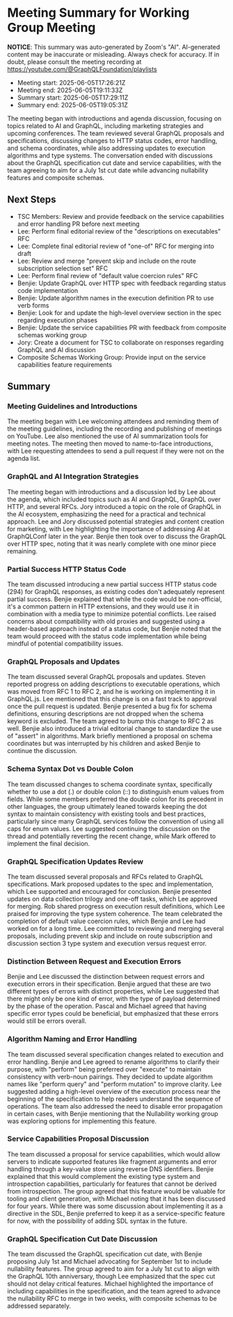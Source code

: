 # Meeting Summary for Working Group Meeting

**NOTICE**: This summary was auto-generated by Zoom's "AI". AI-generated
content may be inaccurate or misleading. Always check for accuracy. If in
doubt, please consult the meeting recording at
https://youtube.com/@GraphQLFoundation/playlists

- Meeting start: 2025-06-05T17:26:21Z
- Meeting end: 2025-06-05T19:11:33Z
- Summary start: 2025-06-05T17:29:11Z
- Summary end: 2025-06-05T19:05:31Z

The meeting began with introductions and agenda discussion, focusing on topics related to AI and GraphQL, including marketing strategies and upcoming conferences. The team reviewed several GraphQL proposals and specifications, discussing changes to HTTP status codes, error handling, and schema coordinates, while also addressing updates to execution algorithms and type systems. The conversation ended with discussions about the GraphQL specification cut date and service capabilities, with the team agreeing to aim for a July 1st cut date while advancing nullability features and composite schemas.

## Next Steps

- TSC Members: Review and provide feedback on the service capabilities and error handling PR before next meeting
- Lee: Perform final editorial review of the "descriptions on executables" RFC
- Lee: Complete final editorial review of "one-of" RFC for merging into draft
- Lee: Review and merge "prevent skip and include on the route subscription selection set" RFC
- Lee: Perform final review of "default value coercion rules" RFC
- Benjie: Update GraphQL over HTTP spec with feedback regarding status code implementation
- Benjie: Update algorithm names in the execution definition PR to use verb forms
- Benjie: Look for and update the high-level overview section in the spec regarding execution phases
- Benjie: Update the service capabilities PR with feedback from composite schemas working group
- Jory: Create a document for TSC to collaborate on responses regarding GraphQL and AI discussion
- Composite Schemas Working Group: Provide input on the service capabilities feature requirements

## Summary

### Meeting Guidelines and Introductions

The meeting began with Lee welcoming attendees and reminding them of the meeting guidelines, including the recording and publishing of meetings on YouTube. Lee also mentioned the use of AI summarization tools for meeting notes. The meeting then moved to name-to-face introductions, with Lee requesting attendees to send a pull request if they were not on the agenda list.

### GraphQL and AI Integration Strategies

The meeting began with introductions and a discussion led by Lee about the agenda, which included topics such as AI and GraphQL, GraphQL over HTTP, and several RFCs. Jory introduced a topic on the role of GraphQL in the AI ecosystem, emphasizing the need for a practical and technical approach. Lee and Jory discussed potential strategies and content creation for marketing, with Lee highlighting the importance of addressing AI at GraphQLConf later in the year. Benjie then took over to discuss the GraphQL over HTTP spec, noting that it was nearly complete with one minor piece remaining.

### Partial Success HTTP Status Code

The team discussed introducing a new partial success HTTP status code (294) for GraphQL responses, as existing codes don't adequately represent partial success. Benjie explained that while the code would be non-official, it's a common pattern in HTTP extensions, and they would use it in combination with a media type to minimize potential conflicts. Lee raised concerns about compatibility with old proxies and suggested using a header-based approach instead of a status code, but Benjie noted that the team would proceed with the status code implementation while being mindful of potential compatibility issues.

### GraphQL Proposals and Updates

The team discussed several GraphQL proposals and updates. Steven reported progress on adding descriptions to executable operations, which was moved from RFC 1 to RFC 2, and he is working on implementing it in GraphQL.js. Lee mentioned that this change is on a fast track to approval once the pull request is updated. Benjie presented a bug fix for schema definitions, ensuring descriptions are not dropped when the schema keyword is excluded. The team agreed to bump this change to RFC 2 as well. Benjie also introduced a trivial editorial change to standardize the use of "assert" in algorithms. Mark briefly mentioned a proposal on schema coordinates but was interrupted by his children and asked Benjie to continue the discussion.

### Schema Syntax Dot vs Double Colon

The team discussed changes to schema coordinate syntax, specifically whether to use a dot (.) or double colon (::) to distinguish enum values from fields. While some members preferred the double colon for its precedent in other languages, the group ultimately leaned towards keeping the dot syntax to maintain consistency with existing tools and best practices, particularly since many GraphQL services follow the convention of using all caps for enum values. Lee suggested continuing the discussion on the thread and potentially reverting the recent change, while Mark offered to implement the final decision.

### GraphQL Specification Updates Review

The team discussed several proposals and RFCs related to GraphQL specifications. Mark proposed updates to the spec and implementation, which Lee supported and encouraged for conclusion. Benjie presented updates on data collection trilogy and one-off tasks, which Lee approved for merging. Rob shared progress on execution result definitions, which Lee praised for improving the type system coherence. The team celebrated the completion of default value coercion rules, which Benjie and Lee had worked on for a long time. Lee committed to reviewing and merging several proposals, including prevent skip and include on route subscription and discussion section 3 type system and execution versus request error.

### Distinction Between Request and Execution Errors

Benjie and Lee discussed the distinction between request errors and execution errors in their specification. Benjie argued that these are two different types of errors with distinct properties, while Lee suggested that there might only be one kind of error, with the type of payload determined by the phase of the operation. Pascal and Michael agreed that having specific error types could be beneficial, but emphasized that these errors would still be errors overall.

### Algorithm Naming and Error Handling

The team discussed several specification changes related to execution and error handling. Benjie and Lee agreed to rename algorithms to clarify their purpose, with "perform" being preferred over "execute" to maintain consistency with verb-noun pairings. They decided to update algorithm names like "perform query" and "perform mutation" to improve clarity. Lee suggested adding a high-level overview of the execution process near the beginning of the specification to help readers understand the sequence of operations. The team also addressed the need to disable error propagation in certain cases, with Benjie mentioning that the Nullability working group was exploring options for implementing this feature.

### Service Capabilities Proposal Discussion

The team discussed a proposal for service capabilities, which would allow servers to indicate supported features like fragment arguments and error handling through a key-value store using reverse DNS identifiers. Benjie explained that this would complement the existing type system and introspection capabilities, particularly for features that cannot be derived from introspection. The group agreed that this feature would be valuable for tooling and client generation, with Michael noting that it has been discussed for four years. While there was some discussion about implementing it as a directive in the SDL, Benjie preferred to keep it as a service-specific feature for now, with the possibility of adding SDL syntax in the future.

### GraphQL Specification Cut Date Discussion

The team discussed the GraphQL specification cut date, with Benjie proposing July 1st and Michael advocating for September 1st to include nullability features. The group agreed to aim for a July 1st cut to align with the GraphQL 10th anniversary, though Lee emphasized that the spec cut should not delay critical features. Michael highlighted the importance of including capabilities in the specification, and the team agreed to advance the nullability RFC to merge in two weeks, with composite schemas to be addressed separately.
